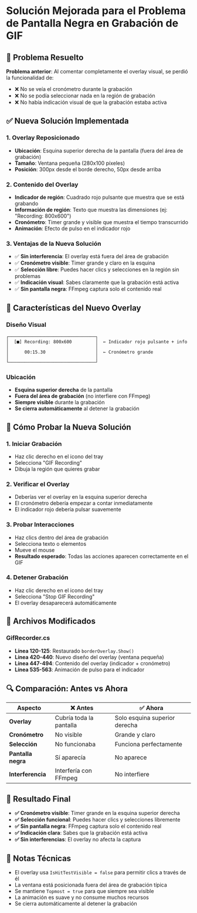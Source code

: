 # Solución Mejorada para el Problema de Pantalla Negra en Grabación de GIF

## 🔧 Problema Resuelto

**Problema anterior**: Al comentar completamente el overlay visual, se perdió la funcionalidad de:
- ❌ No se veía el cronómetro durante la grabación
- ❌ No se podía seleccionar nada en la región de grabación
- ❌ No había indicación visual de que la grabación estaba activa

## ✅ Nueva Solución Implementada

### **1. Overlay Reposicionado**
- **Ubicación**: Esquina superior derecha de la pantalla (fuera del área de grabación)
- **Tamaño**: Ventana pequeña (280x100 píxeles)
- **Posición**: 300px desde el borde derecho, 50px desde arriba

### **2. Contenido del Overlay**
- **Indicador de región**: Cuadrado rojo pulsante que muestra que se está grabando
- **Información de región**: Texto que muestra las dimensiones (ej: "Recording: 800x600")
- **Cronómetro**: Timer grande y visible que muestra el tiempo transcurrido
- **Animación**: Efecto de pulso en el indicador rojo

### **3. Ventajas de la Nueva Solución**
- ✅ **Sin interferencia**: El overlay está fuera del área de grabación
- ✅ **Cronómetro visible**: Timer grande y claro en la esquina
- ✅ **Selección libre**: Puedes hacer clics y selecciones en la región sin problemas
- ✅ **Indicación visual**: Sabes claramente que la grabación está activa
- ✅ **Sin pantalla negra**: FFmpeg captura solo el contenido real

## 🎯 Características del Nuevo Overlay

### **Diseño Visual**
```
┌─────────────────────────────────┐
│  [■] Recording: 800x600         │  ← Indicador rojo pulsante + info
│                                 │
│      00:15.30                   │  ← Cronómetro grande
│                                 │
└─────────────────────────────────┘
```

### **Ubicación**
- **Esquina superior derecha** de la pantalla
- **Fuera del área de grabación** (no interfiere con FFmpeg)
- **Siempre visible** durante la grabación
- **Se cierra automáticamente** al detener la grabación

## 🧪 Cómo Probar la Nueva Solución

### **1. Iniciar Grabación**
- Haz clic derecho en el icono del tray
- Selecciona "GIF Recording"
- Dibuja la región que quieres grabar

### **2. Verificar el Overlay**
- Deberías ver el overlay en la esquina superior derecha
- El cronómetro debería empezar a contar inmediatamente
- El indicador rojo debería pulsar suavemente

### **3. Probar Interacciones**
- Haz clics dentro del área de grabación
- Selecciona texto o elementos
- Mueve el mouse
- **Resultado esperado**: Todas las acciones aparecen correctamente en el GIF

### **4. Detener Grabación**
- Haz clic derecho en el icono del tray
- Selecciona "Stop GIF Recording"
- El overlay desaparecerá automáticamente

## 📁 Archivos Modificados

### **GifRecorder.cs**
- **Línea 120-125**: Restaurado `borderOverlay.Show()`
- **Línea 420-440**: Nuevo diseño del overlay (ventana pequeña)
- **Línea 447-494**: Contenido del overlay (indicador + cronómetro)
- **Línea 535-563**: Animación de pulso para el indicador

## 🔍 Comparación: Antes vs Ahora

| Aspecto | ❌ Antes | ✅ Ahora |
|---------|----------|----------|
| **Overlay** | Cubría toda la pantalla | Solo esquina superior derecha |
| **Cronómetro** | No visible | Grande y claro |
| **Selección** | No funcionaba | Funciona perfectamente |
| **Pantalla negra** | Sí aparecía | No aparece |
| **Interferencia** | Interfería con FFmpeg | No interfiere |

## 🎉 Resultado Final

- **✅ Cronómetro visible**: Timer grande en la esquina superior derecha
- **✅ Selección funcional**: Puedes hacer clics y selecciones libremente
- **✅ Sin pantalla negra**: FFmpeg captura solo el contenido real
- **✅ Indicación clara**: Sabes que la grabación está activa
- **✅ Sin interferencias**: El overlay no afecta la captura

## 📝 Notas Técnicas

- El overlay usa `IsHitTestVisible = false` para permitir clics a través de él
- La ventana está posicionada fuera del área de grabación típica
- Se mantiene `Topmost = true` para que siempre sea visible
- La animación es suave y no consume muchos recursos
- Se cierra automáticamente al detener la grabación
